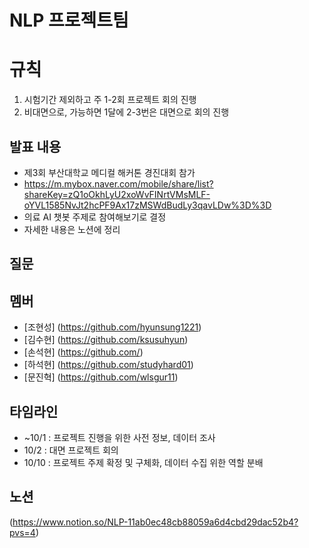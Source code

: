 # NLP 프로젝트팀

# 규칙
1. 시험기간 제외하고 주 1-2회 프로젝트 회의 진행
2. 비대면으로, 가능하면 1달에 2-3번은 대면으로 회의 진행

## 발표 내용
- 제3회 부산대학교 메디컬 해커톤 경진대회 참가
- https://m.mybox.naver.com/mobile/share/list?shareKey=zQ1oOkhLyU2xoWvFINrtVMsMLF-oYVL1585NvJt2hcPF9Ax17zMSWdBudLy3qavLDw%3D%3D
- 의료 AI 챗봇 주제로 참여해보기로 결정
- 자세한 내용은 노션에 정리

## 질문

## 멤버
- [조현성] (https://github.com/hyunsung1221)
- [김수현] (https://github.com/ksusuhyun)
- [손석현] (https://github.com/)
- [하석현] (https://github.com/studyhard01)
- [문진혁] (https://github.com/wlsgur11)


## 타임라인
- ~10/1 : 프로젝트 진행을 위한 사전 정보, 데이터 조사
- 10/2 : 대면 프로젝트 회의
- 10/10 : 프로젝트 주제 확정 및 구체화, 데이터 수집 위한 역할 분배


## 노션
(https://www.notion.so/NLP-11ab0ec48cb88059a6d4cbd29dac52b4?pvs=4)
